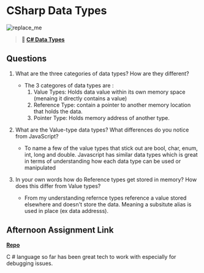 # CSharp Data Types

![replace_me](https://codeworks.blob.core.windows.net/public/assets/img/illustrations/placeholder.svg)

> **📖 [C# Data Types](https://codeworksacademy.com/fs-student-guide/resources/wk10/01-CSharp-Generics)**

## Questions

1. What are the three categories of data types? How are they different?
     + The 3 categores of data types are : 
        1) Value Types: Holds data value within its own memory space (menaing it directly contains a value)
        2) Reference Type: contain a pointer to another memory location that holds the data. 
        3) Pointer Type: Holds memory address of another type. 

2. What are the Value-type data types? What differences do you notice from JavaScript?
    + To name a few of the value types that stick out are bool, char, enum, int, long and double. Javascript has similar data types which is great in terms of understanding how each data type can be used or manipulated


3. In your own words how do Reference types get stored in memory? How does this differ from Value types?
     + From my understanding refernce types reference a value stored elsewhere and doesn't store the data. Meaning a subsitute alias is used in place (ex data addresss).

## Afternoon Assignment Link

**[Repo](https://github.com/gp3r3z/<postItSharp>)**

C # language so far has been great tech to work with especially for debugging issues. 
 